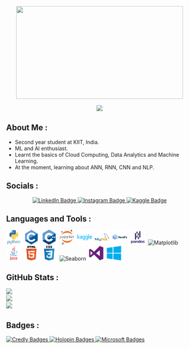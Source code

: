 <div id="header" align="center">
  <img src="https://media0.giphy.com/media/L1R1tvI9svkIWwpVYr/giphy.gif?cid=790b7611c7036ae5f7af0464b974c5bb0e686017c30d9d07&rid=giphy.gif&ct=g" width="450" height="250"/>
</div>

<p  align="center">
<img src="https://user-images.githubusercontent.com/73097560/115834477-dbab4500-a447-11eb-908a-139a6edaec5c.gif">             
<br>


## About Me :
- Second year student at KIIT, India.
- ML and AI enthusiast.
- Learnt the basics of Cloud Computing, Data Analytics and Machine Learning.
- At the moment, learning about ANN, RNN, CNN and NLP.

## Socials : 
<div id="badges" align="center">
  <a href="https://www.linkedin.com/in/prajukta-dey-a24252239/">
    <img src="https://img.shields.io/badge/LinkedIn-blue?style=for-the-badge&logo=linkedin&logoColor=white" alt="LinkedIn Badge"/>
  </a>
  <a href="https://www.instagram.com/prajzisclueless/">
    <img src="https://img.shields.io/badge/Instagram-purple?style=for-the-badge&logo=Instagram&logoColor=white" alt="Instagram Badge"/>
  </a>
  <a href="https://www.kaggle.com/prajuktadey">
    <img src="https://img.shields.io/badge/Kaggle-blue?style=for-the-badge&logo=Kaggle&logoColor=white" alt="Kaggle Badge"/>
  </a>
</div>

## Languages and Tools :
<div>
  <img src="https://github.com/devicons/devicon/blob/master/icons/python/python-original-wordmark.svg" title="Pyton" alt="Python" width="40" height="40"/>&nbsp;
  <img src="https://github.com/devicons/devicon/blob/master/icons/c/c-original.svg" title="C" alt="C" width="40" height="40"/>&nbsp;
  <img src="https://github.com/devicons/devicon/blob/master/icons/cplusplus/cplusplus-original.svg" title="C++" alt="C++" width="40" height="40"/>&nbsp;
  <img src="https://github.com/devicons/devicon/blob/master/icons/jupyter/jupyter-original-wordmark.svg" title="Jupyter" alt="Jupyter" width="40" height="40"/>&nbsp;
  <img src="https://github.com/devicons/devicon/blob/master/icons/kaggle/kaggle-original-wordmark.svg" title="Kaggle" alt="Kaggle" width="40" height="40"/>&nbsp;
  <img src="https://github.com/devicons/devicon/blob/master/icons/mysql/mysql-original-wordmark.svg" title="MySQL" alt="MySQL" width="40" height="40"/>&nbsp;
  <img src="https://github.com/devicons/devicon/blob/master/icons/numpy/numpy-original-wordmark.svg" title="Numpy" alt="Numpy" width="40" height="40"/>&nbsp;
  <img src="https://github.com/devicons/devicon/blob/master/icons/pandas/pandas-original-wordmark.svg" title="Pandas" alt="Pandas" width="40" height="40"/>&nbsp;
  <img src="https://upload.wikimedia.org/wikipedia/commons/8/84/Matplotlib_icon.svg" title="Matplotlib" alt="Matplotlib" width="40" height="40"/>&nbsp;
  <img src="https://github.com/devicons/devicon/blob/master/icons/java/java-original-wordmark.svg" title="Java" alt="Java" width="40" height="40"/>&nbsp;
  <img src="https://github.com/devicons/devicon/blob/master/icons/html5/html5-original-wordmark.svg" title="HTML5" alt="HTML5" width="40" height="40"/>&nbsp;
  <img src="https://github.com/devicons/devicon/blob/master/icons/css3/css3-original-wordmark.svg" title="CSS3" alt="CSS3" width="40" height="40"/>&nbsp;
  <img src="https://github.com/mwaskom/seaborn/blob/master/doc/_static/logo-mark-darkbg.png" title="Seaborn" alt="Seaborn" width="40" height="40"/>&nbsp;
  <img src="https://github.com/devicons/devicon/blob/master/icons/visualstudio/visualstudio-plain.svg" title="VSCode" alt="VSCode" width="40" height="40"/>&nbsp;
  <img src="https://github.com/devicons/devicon/blob/master/icons/windows8/windows8-original.svg" title="Windows" alt="Windows" width="40" height="40"/>&nbsp;
</div>

## GitHub Stats :
![](https://github-readme-stats.vercel.app/api?username=prajuktadey&theme=gotham&hide_border=false&include_all_commits=true&count_private=false)<br/>
![](https://github-readme-streak-stats.herokuapp.com/?user=prajuktadey&theme=gotham&hide_border=false)<br/>
![](https://github-readme-stats.vercel.app/api/top-langs/?username=prajuktadey&theme=gotham&hide_border=false&include_all_commits=true&count_private=false&layout=compact)



## Badges :

<div id="badges2" align="left">
  <a href="https://www.credly.com/users/prajukta-dey/badges">
    <img src="https://img.shields.io/badge/Credly-red?style=for-the-badge&logo=credly&logoColor=white" alt="Credly Badges"/>
  </a>
  <a href="https://www.holopin.io/@prajuktadey">
    <img src="https://img.shields.io/badge/Holopin-green?style=for-the-badge" alt="Holopin Badges"/>
  </a>
  <a href="https://learn.microsoft.com/en-us/users/prajuktadey-6746/achievements">
    <img src="https://img.shields.io/badge/Learn-blue?style=for-the-badge&logo=microsoft&logoColor=white" alt="Microsoft Badges"/>
  </a>
</div>


